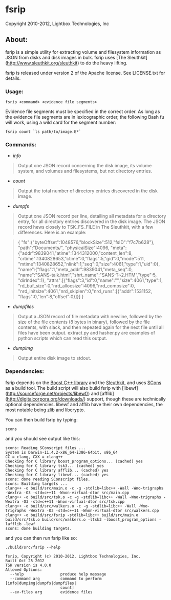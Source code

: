 fsrip
=====

Copyright 2010-2012, Lightbox Technologies, Inc

About:
------

fsrip is a simple utility for extracting volume and filesystem information 
as JSON from disks and disk images in bulk. fsrip uses [The Sleuthkit]
(http://www.sleuthkit.org/sleuthkit) to do the heavy lifting.

fsrip is released under version 2 of the Apache license. See LICENSE.txt for 
details.

### Usage:

    fsrip <command> <evidence file segments>

Evidence file segments must be specified in the correct order. As long as the 
evidence file segments are in lexicographic order, the following Bash fu will 
work, using a wild card for the segment number:

  	fsrip count `ls path/to/image.E*`

### Commands:

- *info*    
> Output one JSON record concerning the disk image, its volume system, and 
volumes and filesystems, but not directory entries.

- *count*
> Output the total number of directory entries discovered in the disk image.

- *dumpfs*
> Output one JSON record per line, detailing all metadata for a directory 
entry, for all directory entries discovered in the disk image. The JSON record
hews closely to TSK_FS_FILE in The Sleuthkit, with a few differences. Here is
an example:

>   { 
      "fs":{"byteOffset":1048576,"blockSize":512,"fsID":"f7c7b628"},
      "path":"Documents/",
      "physicalSize":4096,
      "meta":{"addr":9839041,"atime":1344312000,"content_len":8,
        "crtime":1340828653,"ctime":0,"flags":5,"gid":0,"mode":511,
        "mtime":1340828652,"nlink":1,"seq":0,"size":4061,"type":1,"uid":0},
      "name":{"flags":1,"meta_addr":9839041,"meta_seq":0,
        "name":"SANS-talk.html","shrt_name":"SANS-T~2.HTM","type":5,
        "dirIndex":1},
      "attrs":[{"flags":3,"id":0,"name":"","size":4061,"type":1,
        "rd_buf_size":0,"nrd_allocsize":4096,"nrd_compsize":0,
        "nrd_initsize":4061,"nrd_skiplen":0,"nrd_runs":[{"addr":1531152,
        "flags":0,"len":8,"offset":0}]}]
    }

- *dumpfiles*
> Output a JSON record of file metadata with newline, followed by the size of
the file contents (8 bytes in binary), followed by the file contents, with
slack, and then repeated again for the next file until all files have been
output. extract.py and hasher.py are examples of python scripts which can read
this output.

- *dumpimg*
> Output entire disk image to stdout.

### Dependencies:

fsrip depends on the [Boost C++ library](http://www.boost.org) and the 
[Sleuthkit](http://www.sleuthkit.org), and uses [SCons](http://www.scons.org)
as a build tool. The build script will also build fsrip with [libewf]
(http://sourceforge.net/projects/libewf/) and [afflib]
(http://digitalcorpora.org/downloads/) support, though these are technically 
optional dependencies. libewf and afflib have their own dependencies, the most
notable being zlib and libcrypto.

You can then build fsrip by typing:

    scons

and you should see output like this:

    scons: Reading SConscript files ...
    System is Darwin-11.4.2-x86_64-i386-64bit, x86_64
    CC = clang, CXX = clang++
    Checking for C library boost_program_options... (cached) yes
    Checking for C library tsk3... (cached) yes
    Checking for C library afflib... (cached) yes
    Checking for C library libewf... (cached) yes
    scons: done reading SConscript files.
    scons: Building targets ...
    clang++ -o build/src/main.o -c -g -stdlib=libc++ -Wall -Wno-trigraphs -Wextra -O3 -std=c++11 -Wnon-virtual-dtor src/main.cpp
    clang++ -o build/src/tsk.o -c -g -stdlib=libc++ -Wall -Wno-trigraphs -Wextra -O3 -std=c++11 -Wnon-virtual-dtor src/tsk.cpp
    clang++ -o build/src/walkers.o -c -g -stdlib=libc++ -Wall -Wno-trigraphs -Wextra -O3 -std=c++11 -Wnon-virtual-dtor src/walkers.cpp
    clang++ -o build/src/fsrip -stdlib=libc++ build/src/main.o build/src/tsk.o build/src/walkers.o -ltsk3 -lboost_program_options -lafflib -lewf
    scons: done building targets.

and you can then run fsrip like so:

    ./build/src/fsrip --help

    fsrip, Copyright (c) 2010-2012, Lightbox Technologies, Inc.
    Built Oct 25 2012
    TSK version is 4.0.0
    Allowed Options:
      --help                produce help message
      --command arg         command to perform [info|dumpimg|dumpfs|dumpfiles|
                            count]
      --ev-files arg        evidence files
